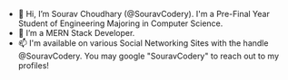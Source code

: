 - 👋 Hi, I’m Sourav Choudhary (@SouravCodery). I'm a Pre-Final Year Student of Engineering Majoring in Computer Science. 
- 👀 I’m a MERN Stack Developer. 
- 📫 I'm available on various Social Networking Sites with the handle @SouravCodery. You may google "SouravCodery" to reach out to my profiles!

<!---
SouravCodery/SouravCodery is a ✨ special ✨ repository because its `README.md` (this file) appears on your GitHub profile.
You can click the Preview link to take a look at your changes.
--->
